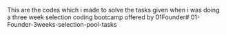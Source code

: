This are the codes which i made to solve the tasks given when i was doing a three week selection coding bootcamp offered by 01Founder# 01-Founder-3weeks-selection-pool-tasks
